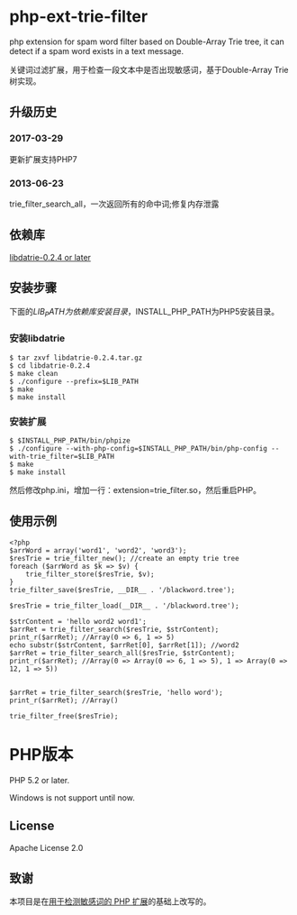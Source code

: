 php-ext-trie-filter
===================

php extension for spam word filter based on Double-Array Trie tree, it can detect if a spam word exists in a text message.

关键词过滤扩展，用于检查一段文本中是否出现敏感词，基于Double-Array Trie 树实现。

## 升级历史

### 2017-03-29
更新扩展支持PHP7

### 2013-06-23
trie_filter_search_all，一次返回所有的命中词;修复内存泄露

## 依赖库

[libdatrie-0.2.4 or later](http://linux.thai.net/~thep/datrie/datrie.html)

## 安装步骤

下面的$LIB_PATH为依赖库安装目录，$INSTALL_PHP_PATH为PHP5安装目录。

### 安装libdatrie
    $ tar zxvf libdatrie-0.2.4.tar.gz
    $ cd libdatrie-0.2.4
    $ make clean
    $ ./configure --prefix=$LIB_PATH
    $ make
    $ make install

### 安装扩展   
    $ $INSTALL_PHP_PATH/bin/phpize
    $ ./configure --with-php-config=$INSTALL_PHP_PATH/bin/php-config --with-trie_filter=$LIB_PATH
    $ make
    $ make install

然后修改php.ini，增加一行：extension=trie_filter.so，然后重启PHP。

## 使用示例
	<?php
	$arrWord = array('word1', 'word2', 'word3');
	$resTrie = trie_filter_new(); //create an empty trie tree
	foreach ($arrWord as $k => $v) {
    	trie_filter_store($resTrie, $v);
	}
	trie_filter_save($resTrie, __DIR__ . '/blackword.tree');

	$resTrie = trie_filter_load(__DIR__ . '/blackword.tree');

	$strContent = 'hello word2 word1';
	$arrRet = trie_filter_search($resTrie, $strContent);
	print_r($arrRet); //Array(0 => 6, 1 => 5)
	echo substr($strContent, $arrRet[0], $arrRet[1]); //word2
	$arrRet = trie_filter_search_all($resTrie, $strContent);
	print_r($arrRet); //Array(0 => Array(0 => 6, 1 => 5), 1 => Array(0 => 12, 1 => 5))
	

	$arrRet = trie_filter_search($resTrie, 'hello word');
	print_r($arrRet); //Array()

	trie_filter_free($resTrie);

# PHP版本

PHP 5.2 or later.

Windows is not support until now.

## License

Apache License 2.0

## 致谢

本项目是在[用于检测敏感词的 PHP 扩展](http://blog.anbutu.com/php/php-ext-trie-filter)的基础上改写的。

